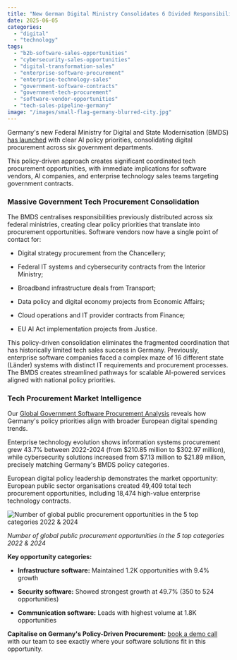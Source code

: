 ```yaml
---
title: "New German Digital Ministry Consolidates 6 Divided Responsibilities"
date: 2025-06-05
categories: 
  - "digital"
  - "technology"
tags: 
  - "b2b-software-sales-opportunities"
  - "cybersecurity-sales-opportunities"
  - "digital-transformation-sales"
  - "enterprise-software-procurement"
  - "enterprise-technology-sales"
  - "government-software-contracts"
  - "government-tech-procurement"
  - "software-vendor-opportunities"
  - "tech-sales-pipeline-germany"
image: "/images/small-flag-germany-blurred-city.jpg"
---
```


Germany's new Federal Ministry for Digital and State Modernisation (BMDS) [has launched](https://datainnovation.org/2025/06/germanys-new-digital-ministry-will-make-or-break-the-governments-ai-ambitions/) with clear AI policy priorities, consolidating digital procurement across six government departments.

This policy-driven approach creates significant coordinated tech procurement opportunities, with immediate implications for software vendors, AI companies, and enterprise technology sales teams targeting government contracts.

### Massive Government Tech Procurement Consolidation

The BMDS centralises responsibilities previously distributed across six federal ministries, creating clear policy priorities that translate into procurement opportunities. Software vendors now have a single point of contact for:

- Digital strategy procurement from the Chancellery;

- Federal IT systems and cybersecurity contracts from the Interior Ministry;

- Broadband infrastructure deals from Transport;

- Data policy and digital economy projects from Economic Affairs;

- Cloud operations and IT provider contracts from Finance;

- EU AI Act implementation projects from Justice.

This policy-driven consolidation eliminates the fragmented coordination that has historically limited tech sales success in Germany. Previously, enterprise software companies faced a complex maze of 16 different state (Länder) systems with distinct IT requirements and procurement processes. The BMDS creates streamlined pathways for scalable AI-powered services aligned with national policy priorities.

### **Tech Procurement Market Intelligence**

Our [Global Government Software Procurement Analysis](https://www.openopps.com/global-digital-tech-procurement-trends-2025/) reveals how Germany's policy priorities align with broader European digital spending trends.

Enterprise technology evolution shows information systems procurement grew 43.7% between 2022-2024 (from $210.85 million to $302.97 million), while cybersecurity solutions increased from $7.13 million to $21.89 million, precisely matching Germany's BMDS policy categories.

European digital policy leadership demonstrates the market opportunity: European public sector organisations created 49,409 total tech procurement opportunities, including 18,474 high-value enterprise technology contracts.

![Number of global public procurement opportunities in the 5 top categories 2022 & 2024](/images/Number-of-global-public-procurement-opportunities-in-the-5-top-categories-2022-2024.png)

_Number of global public procurement opportunities in the 5 top categories 2022 & 2024_

**Key opportunity categories:**

- **Infrastructure software:** Maintained 1.2K opportunities with 9.4% growth

- **Security software:** Showed strongest growth at 49.7% (350 to 524 opportunities)

- **Communication software:** Leads with highest volume at 1.8K opportunities

**Capitalise on Germany's Policy-Driven Procurement:** [book a demo call](https://www.openopps.com/book-a-call-for-the-best-chance-to-win-bids/) with our team to see exactly where your software solutions fit in this opportunity.
